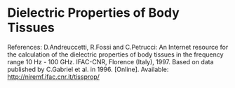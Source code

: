 # Dielectric Properties of Body Tissues



References:
D.Andreuccetti, R.Fossi and C.Petrucci: An Internet resource for the calculation of the dielectric properties of body tissues in the frequency range 10 Hz - 100 GHz. IFAC-CNR, Florence (Italy), 1997. Based on data published by C.Gabriel et al. in 1996. [Online]. Available: http://niremf.ifac.cnr.it/tissprop/
